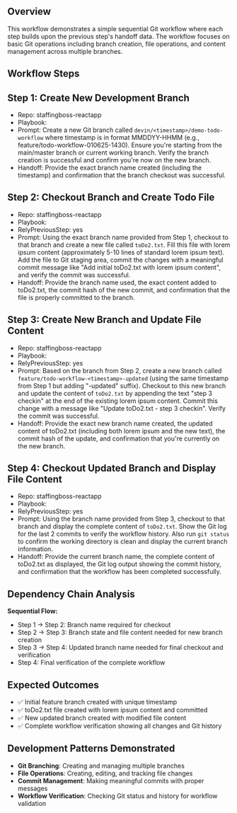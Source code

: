 ## Overview
This workflow demonstrates a simple sequential Git workflow where each step builds upon the previous step's handoff data. The workflow focuses on basic Git operations including branch creation, file operations, and content management across multiple branches.

## Workflow Steps

## Step 1: Create New Development Branch
- Repo: staffingboss-reactapp
- Playbook: <none>
- Prompt: Create a new Git branch called `devin/<timestamp>/demo-todo-workflow` where timestamp is in format MMDDYY-HHMM (e.g., feature/todo-workflow-010625-1430). Ensure you're starting from the main/master branch or 
  current working branch. Verify the branch creation is successful and confirm you're now on the new branch.
- Handoff: Provide the exact branch name created (including the timestamp) and confirmation that the branch checkout was successful.

## Step 2: Checkout Branch and Create Todo File
- Repo: staffingboss-reactapp
- Playbook: <none>
- RelyPreviousStep: yes
- Prompt: Using the exact branch name provided from Step 1, checkout to that branch and create a new file called `toDo2.txt`. Fill this file with lorem ipsum content (approximately 5-10 lines of standard lorem ipsum text). Add the file to Git staging area, commit the changes with a meaningful commit message like "Add initial toDo2.txt with lorem ipsum content", and verify the commit was successful.
- Handoff: Provide the branch name used, the exact content added to toDo2.txt, the commit hash of the new commit, and confirmation that the file is properly committed to the branch.

## Step 3: Create New Branch and Update File Content
- Repo: staffingboss-reactapp
- Playbook: <none>
- RelyPreviousStep: yes
- Prompt: Based on the branch from Step 2, create a new branch called `feature/todo-workflow-<timestamp>-updated` (using the same timestamp from Step 1 but adding "-updated" suffix). Checkout to this new branch and update the content of `toDo2.txt` by appending the text "step 3 checkin" at the end of the existing lorem ipsum content. Commit this change with a message like "Update toDo2.txt - step 3 checkin". Verify the commit was successful.
- Handoff: Provide the exact new branch name created, the updated content of toDo2.txt (including both lorem ipsum and the new text), the commit hash of the update, and confirmation that you're currently on the new branch.

## Step 4: Checkout Updated Branch and Display File Content
- Repo: staffingboss-reactapp
- Playbook: <none>
- RelyPreviousStep: yes
- Prompt: Using the branch name provided from Step 3, checkout to that branch and display the complete content of `toDo2.txt`. Show the Git log for the last 2 commits to verify the workflow history. Also run `git status` to confirm the working directory is clean and display the current branch information.
- Handoff: Provide the current branch name, the complete content of toDo2.txt as displayed, the Git log output showing the commit history, and confirmation that the workflow has been completed successfully.

## Dependency Chain Analysis

**Sequential Flow:**
- Step 1 → Step 2: Branch name required for checkout
- Step 2 → Step 3: Branch state and file content needed for new branch creation
- Step 3 → Step 4: Updated branch name needed for final checkout and verification
- Step 4: Final verification of the complete workflow

## Expected Outcomes

- ✅ Initial feature branch created with unique timestamp
- ✅ toDo2.txt file created with lorem ipsum content and committed
- ✅ New updated branch created with modified file content
- ✅ Complete workflow verification showing all changes and Git history

## Development Patterns Demonstrated

- **Git Branching**: Creating and managing multiple branches
- **File Operations**: Creating, editing, and tracking file changes
- **Commit Management**: Making meaningful commits with proper messages
- **Workflow Verification**: Checking Git status and history for workflow validation